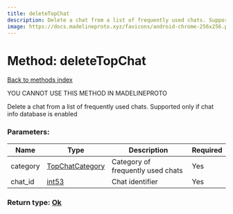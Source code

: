 ```yaml
---
title: deleteTopChat
description: Delete a chat from a list of frequently used chats. Supported only if chat info database is enabled
image: https://docs.madelineproto.xyz/favicons/android-chrome-256x256.png
---
```

# Method: deleteTopChat  
[Back to methods index](index.md)


YOU CANNOT USE THIS METHOD IN MADELINEPROTO


Delete a chat from a list of frequently used chats. Supported only if chat info database is enabled

### Parameters:

| Name     |    Type       | Description | Required |
|----------|---------------|-------------|----------|
|category|[TopChatCategory](../types/TopChatCategory.md) | Category of frequently used chats | Yes|
|chat\_id|[int53](../types/int53.md) | Chat identifier | Yes|


### Return type: [Ok](../types/Ok.md)

